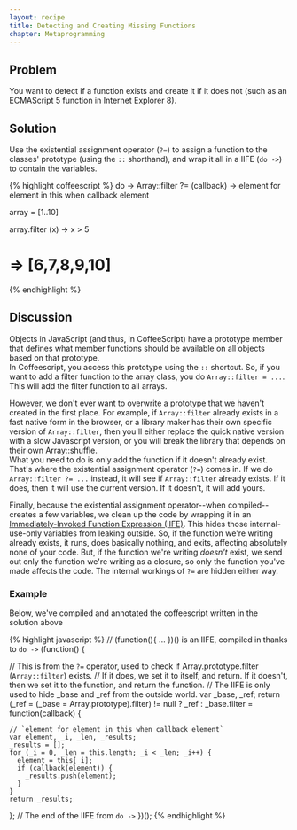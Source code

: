 ```yaml
---
layout: recipe
title: Detecting and Creating Missing Functions
chapter: Metaprogramming
---
```

## Problem

You want to detect if a function exists and create it if it does not (such as an ECMAScript 5 function in Internet Explorer 8).

## Solution

Use the existential assignment operator (`?=`) to assign a function to the classes' prototype (using the `::` shorthand), and wrap it all in a IIFE (`do ->`) to contain the variables.

{% highlight coffeescript %}
do -> Array::filter ?= (callback) ->
  element for element in this when callback element

array = [1..10]

array.filter (x) -> x > 5
# => [6,7,8,9,10]
{% endhighlight %}

## Discussion

Objects in JavaScript (and thus, in CoffeeScript) have a prototype member that defines what member functions should be available on all objects based on that prototype.  
In Coffeescript, you access this prototype using the `::` shortcut. So, if you want to add a filter function to the array class, you do `Array::filter = ...`. This will add the filter function to all arrays.

However, we don't ever want to overwrite a prototype that we haven't created in the first place. For example, if `Array::filter` already exists in a fast native form in the browser, or a library maker has their own specific version of `Array::filter`, then you'll either replace the quick native version with a slow Javascript version, or you will break the library that depends on their own Array::shuffle.  
What you need to do is only add the function if it doesn't already exist. That's where the existential assignment operator (`?=`) comes in. If we do `Array::filter ?= ...` instead, it will see if `Array::filter` already exists. If it does, then it will use the current version. If it doesn't, it will add yours.

Finally, because the existential assignment operator--when compiled--creates a few variables, we clean up the code by wrapping it in an [Immediately-Invoked Function Expression (IIFE)](http://benalman.com/news/2010/11/immediately-invoked-function-expression/). This hides those internal-use-only variables from leaking outside. So, if the function we're writing already exists, it runs, does basically nothing, and exits, affecting absolutely none of your code. But, if the function we're writing *doesn't* exist, we send out only the function we're writing as a closure, so only the function you've made affects the code. The internal workings of `?=` are hidden either way.

### Example

Below, we've compiled and annotated the coffeescript written in the solution above

{% highlight javascript %}
// (function(){ ... })() is an IIFE, compiled in thanks to `do ->`
(function() {

  // This is from the `?=` operator, used to check if Array.prototype.filter (`Array::filter`) exists.
  // If it does, we set it to itself, and return. If it doesn't, then we set it to the function, and return the function.
  // The IIFE is only used to hide _base and _ref from the outside world.
  var _base, _ref;
  return (_ref = (_base = Array.prototype).filter) != null ? _ref : _base.filter = function(callback) {

    // `element for element in this when callback element`
    var element, _i, _len, _results;
    _results = [];
    for (_i = 0, _len = this.length; _i < _len; _i++) {
      element = this[_i];
      if (callback(element)) {
        _results.push(element);
      }
    }
    return _results;
    
  };
// The end of the IIFE from `do ->`
})();
{% endhighlight %}
